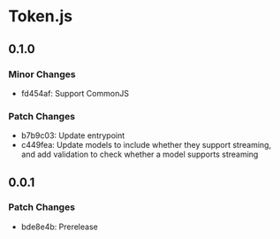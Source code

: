 # Token.js

## 0.1.0

### Minor Changes

- fd454af: Support CommonJS

### Patch Changes

- b7b9c03: Update entrypoint
- c449fea: Update models to include whether they support streaming, and add validation to check whether a model supports streaming

## 0.0.1

### Patch Changes

- bde8e4b: Prerelease
